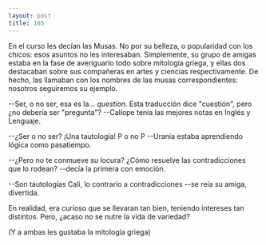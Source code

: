 ```yaml
---
layout: post
title: 165
---
```


En el curso les decían las Musas. No por su belleza, o popularidad con los chicos: esos asuntos no les interesaban. Simplemente, su grupo de amigas estaba en la fase de averiguarlo todo sobre mitología griega, y ellas dos destacaban sobre sus compañeras en artes y ciencias respectivamente. De hecho, las llamaban con los nombres de las musas correspondientes: nosotros seguiremos su ejemplo.

--Ser, o no ser, esa es la... _question_. Esta traducción dice "cuestión", pero ¿no debería ser "pregunta"? --Calíope tenía las mejores notas en Inglés y Lenguaje.

--¿Ser o no ser? ¡Una tautología! P o no P --Urania estaba aprendiendo lógica como pasatiempo.

--¿Pero no te conmueve su locura? ¿Cómo resuelve las contradicciones que lo rodean? --decía la primera con emoción.

--Son tautologías Cali, lo contrario a contradicciones --se reía su amiga, divertida.

En realidad, era curioso que se llevaran tan bien, teniendo intereses tan distintos. Pero, ¿acaso no se nutre la vida de variedad?

(Y a ambas les gustaba la mitología griega)
